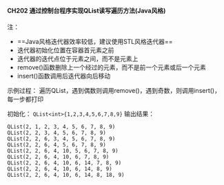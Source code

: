 #### CH202 通过控制台程序实现QList读写遍历方法(Java风格)

注：
* ==Java风格迭代器效率较低，建议使用STL风格迭代器==
* 迭代器初始化位置在容器首元素之前
* 迭代器的迭代点位于元素之间，而不是元素上
* remove()函数删除上一个经过的元素，而不是前一个元素或后一个元素
* insert()函数调用后迭代器向后移动

示例过程：
遍历QList，遇到偶数则调用remove()，遇到奇数，则调用insert()，每一步都打印

初始化：
`QList<int>{1,2,3,4,5,6,7,8,9}`
输出结果：
```
QList(2, 1, 2, 3, 4, 5, 6, 7, 8, 9)
QList(2, 2, 3, 4, 5, 6, 7, 8, 9)
QList(2, 2, 6, 3, 4, 5, 6, 7, 8, 9)
QList(2, 2, 6, 4, 5, 6, 7, 8, 9)
QList(2, 2, 6, 4, 10, 5, 6, 7, 8, 9)
QList(2, 2, 6, 4, 10, 6, 7, 8, 9)
QList(2, 2, 6, 4, 10, 6, 14, 7, 8, 9)
QList(2, 2, 6, 4, 10, 6, 14, 8, 9)
QList(2, 2, 6, 4, 10, 6, 14, 8, 18, 9)
```